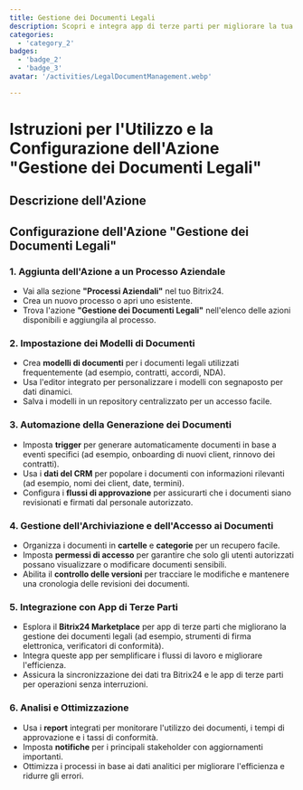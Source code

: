 ```yaml
---
title: Gestione dei Documenti Legali
description: Scopri e integra app di terze parti per migliorare la tua attività.
categories: 
  - 'category_2'
badges: 
  - 'badge_2'
  - 'badge_3'
avatar: '/activities/LegalDocumentManagement.webp'

---
```

# Istruzioni per l'Utilizzo e la Configurazione dell'Azione "Gestione dei Documenti Legali"

## Descrizione dell'Azione

## **Configurazione dell'Azione "Gestione dei Documenti Legali"**

### 1. Aggiunta dell'Azione a un Processo Aziendale
- Vai alla sezione **"Processi Aziendali"** nel tuo Bitrix24.
- Crea un nuovo processo o apri uno esistente.
- Trova l'azione **"Gestione dei Documenti Legali"** nell'elenco delle azioni disponibili e aggiungila al processo.

### 2. Impostazione dei Modelli di Documenti
- Crea **modelli di documenti** per i documenti legali utilizzati frequentemente (ad esempio, contratti, accordi, NDA).
- Usa l'editor integrato per personalizzare i modelli con segnaposto per dati dinamici.
- Salva i modelli in un repository centralizzato per un accesso facile.

### 3. Automazione della Generazione dei Documenti
- Imposta **trigger** per generare automaticamente documenti in base a eventi specifici (ad esempio, onboarding di nuovi client, rinnovo dei contratti).
- Usa i **dati del CRM** per popolare i documenti con informazioni rilevanti (ad esempio, nomi dei client, date, termini).
- Configura i **flussi di approvazione** per assicurarti che i documenti siano revisionati e firmati dal personale autorizzato.

### 4. Gestione dell'Archiviazione e dell'Accesso ai Documenti
- Organizza i documenti in **cartelle** e **categorie** per un recupero facile.
- Imposta **permessi di accesso** per garantire che solo gli utenti autorizzati possano visualizzare o modificare documenti sensibili.
- Abilita il **controllo delle versioni** per tracciare le modifiche e mantenere una cronologia delle revisioni dei documenti.

### 5. Integrazione con App di Terze Parti
- Esplora il **Bitrix24 Marketplace** per app di terze parti che migliorano la gestione dei documenti legali (ad esempio, strumenti di firma elettronica, verificatori di conformità).
- Integra queste app per semplificare i flussi di lavoro e migliorare l'efficienza.
- Assicura la sincronizzazione dei dati tra Bitrix24 e le app di terze parti per operazioni senza interruzioni.

### 6. Analisi e Ottimizzazione
- Usa i **report** integrati per monitorare l'utilizzo dei documenti, i tempi di approvazione e i tassi di conformità.
- Imposta **notifiche** per i principali stakeholder con aggiornamenti importanti.
- Ottimizza i processi in base ai dati analitici per migliorare l'efficienza e ridurre gli errori.